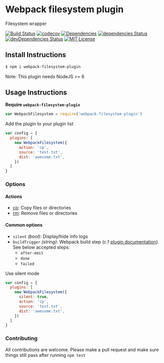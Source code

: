 # Webpack filesystem plugin

Filesystem wrapper

[![Build Status][build-badge]][build]
[![codecov][codecoverage-badge]][codecoverage]
[![Dependencies][dependencyci-badge]][dependencyci]
[![dependencies Status][dependencies-badge]][dependencies]
[![devDependencies Status][devDependencies-badge]][devDependencies]
[![MIT License][license-badge]][LICENSE]

## Install Instructions

```bash
$ npm i webpack-filesystem-plugin
```
Note: This plugin needs NodeJS >= 6

## Usage Instructions

**Require `webpack-filesystem-plugin`**
```javascript
var WebpackFilesystem = require('webpack-filesystem-plugin')
```

Add the plugin to your plugin list
```javascript
var config = {
  plugins: [
    new WebpackFilesystem({
      action: 'cp',
      source: 'test.txt',
      dist: 'awesome.txt',
    })
  ]
}
```

### Options

#### Actions

- [cp](docs/cp.md): Copy files or directories
- [rm](docs/rm.md): Remove files or directories

#### Common options

- `silent` _(bool)_: Display/hide info logs
- `buildTrigger` _(string)_: Webpack build step (c.f [plugin documentation](https://webpack.github.io/docs/plugins.html)). See below accepted steps:
  - `after-emit`
  - `done`
  - `failed`

Use silent mode
```javascript
var config = {
  plugins: [
    new WebpackFilesystem({
      silent: true,
      action: 'cp',
      source: 'test.txt',
      dist: 'awesome.txt',
    })
  ]
}
```

### Contributing

All contributions are welcome. Please make a pull request and make sure things still pass after running `npm test`

[build-badge]: https://img.shields.io/travis/iGitScor/webpack-filesystem-plugin.svg?style=flat-square
[build]: https://travis-ci.org/iGitScor/webpack-filesystem-plugin
[codecoverage-badge]: https://codecov.io/gh/iGitScor/webpack-filesystem-plugin/branch/master/graph/badge.svg?style=flat-square
[codecoverage]: https://codecov.io/gh/iGitScor/webpack-filesystem-plugin
[dependencyci-badge]: https://dependencyci.com/github/iGitScor/webpack-filesystem-plugin/badge?style=flat-square
[dependencyci]: https://dependencyci.com/github/iGitScor/webpack-filesystem-plugin
[dependencies-badge]: https://david-dm.org/iGitScor/webpack-filesystem-plugin/status.svg?style=flat-square
[dependencies]: https://david-dm.org/iGitScor/webpack-filesystem-plugin
[devDependencies-badge]: https://david-dm.org/iGitScor/webpack-filesystem-plugin/dev-status.svg?style=flat-square
[devDependencies]: https://david-dm.org/iGitScor/webpack-filesystem-plugin?type=dev
[license-badge]: https://img.shields.io/apm/l/prettier-eslint.svg?style=flat-square
[license]: https://github.com/iGitScor/webpack-filesystem-plugin/blob/master/LICENSE
